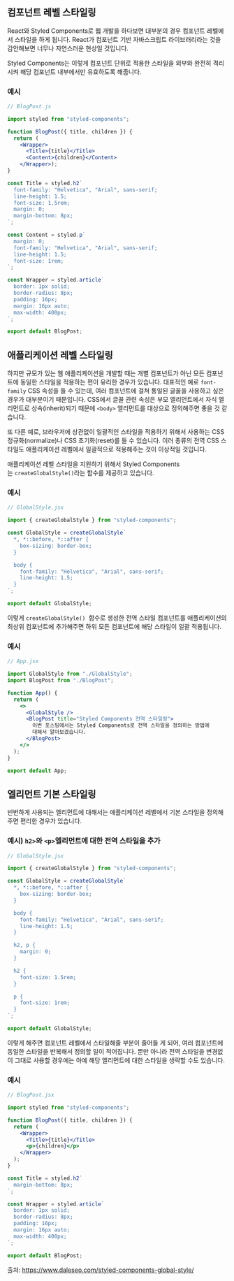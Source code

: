 ## 컴포넌트 레벨 스타일링

React와 Styled Components로 웹 개발을 하다보면 대부분의 경우 컴포넌트 레벨에서 스타일을 하게 됩니다. React가 컴포넌트 기반 자바스크립트 라이브러리라는 것을 감안해보면 너무나 자연스러운 현상일 것입니다.

Styled Components는 이렇게 컴포넌트 단위로 적용한 스타일을 외부와 완전히 격리시켜 해당 컴포넌트 내부에서만 유효하도록 해줍니다.

### 예시

```jsx
// BlogPost.js

import styled from "styled-components";

function BlogPost({ title, children }) {
  return (
    <Wrapper>
      <Title>{title}</Title>
      <Content>{children}</Content>
    </Wrapper>);
}

const Title = styled.h2`
  font-family: "Helvetica", "Arial", sans-serif;
  line-height: 1.5;
  font-size: 1.5rem;
  margin: 0;
  margin-bottom: 8px;
`;

const Content = styled.p`
  margin: 0;
  font-family: "Helvetica", "Arial", sans-serif;
  line-height: 1.5;
  font-size: 1rem;
`;

const Wrapper = styled.article`
  border: 1px solid;
  border-radius: 8px;
  padding: 16px;
  margin: 16px auto;
  max-width: 400px;
`;

export default BlogPost;
```

## 애플리케이션 레벨 스타일링

하지만 규모가 있는 웹 애플리케이션을 개발할 때는 개별 컴포넌트가 아닌 모든 컴포넌트에 동일한 스타일을 적용하는 편이 유리한 경우가 있습니다. 대표적인 예로 `font-family` CSS 속성을 들 수 있는데, 여러 컴포넌트에 걸쳐 통일된 글꼴을 사용하고 싶은 경우가 대부분이기 때문입니다. CSS에서 글꼴 관련 속성은 부모 엘리먼트에서 자식 엘리먼트로 상속(inherit)되기 때문에 `<body>` 엘리먼트를 대상으로 정의해주면 좋을 것 같습니다.

또 다른 예로, 브라우저에 상관없이 일괄적인 스타일을 적용하기 위해서 사용하는 CSS 정규화(normalize)나 CSS 초기화(reset)를 들 수 있습니다. 이러 종류의 전역 CSS 스타일도 애플리케이션 레벨에서 일괄적으로 적용해주는 것이 이상적일 것입니다.

애플리케이션 레벨 스타일을 지원하기 위해서 Styled Components는 `createGlobalStyle()`라는 함수를 제공하고 있습니다.

### 예시

```jsx
// GlobalStyle.jsx

import { createGlobalStyle } from "styled-components";

const GlobalStyle = createGlobalStyle`
  *, *::before, *::after {
    box-sizing: border-box;
  }

  body {
    font-family: "Helvetica", "Arial", sans-serif;
    line-height: 1.5;
  }
`;

export default GlobalStyle;
```

이렇게 `createGlobalStyle()`
 함수로 생성한 전역 스타일 컴포넌트를 애플리케이션의 최상위 컴포넌트에 추가해주면 하위 모든 컴포넌트에 해당 스타일이 일괄 적용됩니다.

### 예시

```jsx
// App.jsx

import GlobalStyle from "./GlobalStyle";
import BlogPost from "./BlogPost";

function App() {
  return (
    <>
      <GlobalStyle />
      <BlogPost title="Styled Components 전역 스타일링">
        이번 포스팅에서는 Styled Components로 전역 스타일을 정의하는 방법에
        대해서 알아보겠습니다.
      </BlogPost>
    </>
  );
}

export default App;
```

## 엘리먼트 기본 스타일링

빈번하게 사용되는 엘리먼트에 대해서는 애플리케이션 레벨에서 기본 스타일을 정의해주면 편리한 경우가 있습니다.

### 예시) `h2>`와 `<p>`엘리먼트에 대한 전역 스타일을 추가

```jsx
// GlobalStyle.jsx

import { createGlobalStyle } from "styled-components";

const GlobalStyle = createGlobalStyle`
  *, *::before, *::after {
    box-sizing: border-box;
  }

  body {
    font-family: "Helvetica", "Arial", sans-serif;
    line-height: 1.5;
  }

  h2, p {
    margin: 0;
  }

  h2 {
    font-size: 1.5rem;
  }

  p {
    font-size: 1rem;
  }
`;

export default GlobalStyle;
```

이렇게 해주면 컴포넌트 레벨에서 스타일해줄 부분이 줄어들 게 되어, 여러 컴포넌트에 동일한 스타일을 반복해서 정의할 일이 적어집니다. 뿐만 아니라 전역 스타일을 변경없이 그대로 사용할 경우에는 아예 해당 엘리먼트에 대한 스타일을 생략할 수도 있습니다.

### 예시
```jsx
// BlogPost.jsx

import styled from "styled-components";

function BlogPost({ title, children }) {
  return (
    <Wrapper>
      <Title>{title}</Title>
      <p>{children}</p>
    </Wrapper>
  );
}

const Title = styled.h2`
  margin-bottom: 8px;
`;

const Wrapper = styled.article`
  border: 1px solid;
  border-radius: 8px;
  padding: 16px;
  margin: 16px auto;
  max-width: 400px;
`;

export default BlogPost;
```

출처: https://www.daleseo.com/styled-components-global-style/
